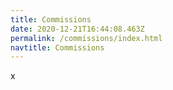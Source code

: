 ```yaml
---
title: Commissions
date: 2020-12-21T16:44:08.463Z
permalink: /commissions/index.html
navtitle: Commissions
---
```

x